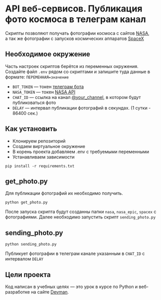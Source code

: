 # API веб-сервисов. Публикация фото космоса в телеграм канал
Скрипты позволяют получать фотографии космоса с сайтов [NASA](https://www.nasa.gov),  
а так же фотографии с запусков космических аппаратов [SpaceX](https://www.spacex.com)


## Необходимое окружение
Часть настроек скриптов берётся из переменных окружения.  
Cоздайте файл `.env` рядом со скриптами и запишите туда данные в формате: `ПЕРЕМЕННАЯ=значение`
- `BOT_TOKEN` — токен [телеграм бота](https://core.telegram.org/)
- `NASA_TOKEN` — токен [NASA API](https://api.nasa.gov)
- `CHAT_ID` — ссылка на канал [@your_channel](https://postium.ru/kak-skopirovat-ssylku-v-telegram/), в котором будут публиковаться фото
- `DELAY` — интервал публикации фотографий в секундах. (1 сутки - 86400 сек.)


## Как установить
* Клонируем репозиторий
* Создаем виртуальное окружение
* В корень проекта добавляем .env c требуемыми переменными
* Устанавливаем зависимости
```
pip install -r requirements.txt
```


## get_photo.py
Для публикации фотографий их необходимо получить.
```
python get_photo.py
```
После запуска скрипта будут созданны папки `nasa`, `nasa_epic`, `spacex` c фотографиями.
Далее необходимо запустить скрипт `sending_photo.py` 


## sending_photo.py
```
python sending_photo.py
```
Публикует фотографии в телеграм канале указанным в `CHAT_ID` с интервалом `DELAY` 


## Цели проекта
Код написан в учебных целях — это урок в курсе по Python и веб-разработке на сайте [Devman](https://dvmn.org).

